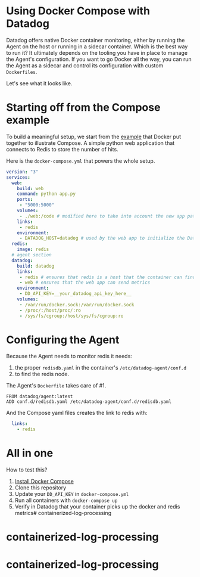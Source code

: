 # Using Docker Compose with Datadog

Datadog offers native Docker container monitoring, either by running the Agent
on the host or running in a sidecar container. Which is the best way to run it?
It ultimately depends on the tooling you have in place to manage the Agent's
configuration. If you want to go Docker all the way, you can run the Agent as
a sidecar and control its configuration with custom `Dockerfiles`.

Let's see what it looks like.

# Starting off from the Compose example

To build a meaningful setup, we start from the [example](https://docs.docker.com/compose/#overview)
that Docker put together to illustrate Compose. A simple python web application that
connects to Redis to store the number of hits.

Here is the `docker-compose.yml` that powers the whole setup.

```yaml
version: "3"
services:
  web:
    build: web
    command: python app.py
    ports:
     - "5000:5000"
    volumes:
     - ./web:/code # modified here to take into account the new app path
    links:
     - redis
    environment:
     - DATADOG_HOST=datadog # used by the web app to initialize the Datadog library
  redis:
    image: redis
  # agent section
  datadog:
    build: datadog
    links:
     - redis # ensures that redis is a host that the container can find
     - web # ensures that the web app can send metrics
    environment:
     - DD_API_KEY=__your_datadog_api_key_here__
    volumes:
     - /var/run/docker.sock:/var/run/docker.sock
     - /proc/:/host/proc/:ro
     - /sys/fs/cgroup:/host/sys/fs/cgroup:ro
```

# Configuring the Agent

Because the Agent needs to monitor redis it needs:

1. the proper `redisdb.yaml` in the container's `/etc/datadog-agent/conf.d`
1. to find the redis node.

The Agent's `Dockerfile` takes care of #1.

```
FROM datadog/agent:latest
ADD conf.d/redisdb.yaml /etc/datadog-agent/conf.d/redisdb.yaml
```

And the Compose yaml files creates the link to redis with:

```yaml
  links:
    - redis
```

# All in one

How to test this?

1. [Install Docker Compose](https://docs.docker.com/compose/install/)
1. Clone this repository
1. Update your `DD_API_KEY` in `docker-compose.yml`
1. Run all containers with `docker-compose up`
1. Verify in Datadog that your container picks up the docker and redis metrics# containerized-log-processing
# containerized-log-processing
# containerized-log-processing
